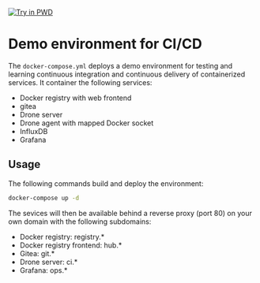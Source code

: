 [![Try in PWD](https://cdn.rawgit.com/play-with-docker/stacks/cff22438/assets/images/button.png)](http://play-with-docker.com?stack=https://github.com/nicholasdille/docker-cicd-env/raw/master/docker-compose.yml)

# Demo environment for CI/CD

The `docker-compose.yml` deploys a demo environment for testing and learning continuous integration and continuous delivery of containerized services. It container the following services:

- Docker registry with web frontend
- gitea
- Drone server
- Drone agent with mapped Docker socket
- InfluxDB
- Grafana

## Usage

The following commands build and deploy the environment:

```bash
docker-compose up -d
```

The sevices will then be available behind a reverse proxy (port 80) on your own domain with the following subdomains:

- Docker registry: registry.*
- Docker registry frontend: hub.*
- Gitea: git.*
- Drone server: ci.*
- Grafana: ops.*